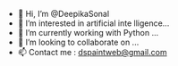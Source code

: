 - 👋 Hi, I’m @DeepikaSonal
- 👀 I’m interested in artificial inte lligence...
- 🌱 I’m currently working with Python ...
- 💞️ I’m looking to collaborate on ...
- 📫 Contact me :  dspaintweb@gmail.com 

<!---
DeepikaSonal/DeepikaSonal is a ✨ special ✨ repository because its `README.md` (this file) appears on your GitHub profile.
You can click the Preview link to take a look at your changes.
--->
